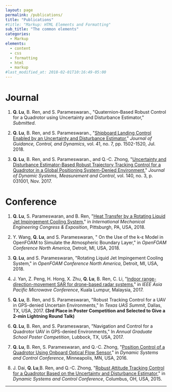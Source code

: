 ```yaml
---
layout: page
permalink: /publications/
title: "Publications"
#title: "Markup: HTML Elements and Formatting"
sub_title: "The common elements"
categories:
  - Markup
elements:
  - content
  - css
  - formatting
  - html
  - markup
#last_modified_at: 2018-02-01T10:16:49-05:00
---
```


# Journal

1. **Q. Lu**, B. Ren, and S. Parameswaran., "Quaternion-Based Robust Control for a Quadrotor using Uncertainty and Disturbance Estimator," *Submitted*.

2. **Q. Lu**, B. Ren, and S. Parameswaran., "<a href="https://arc.aiaa.org/doi/10.2514/1.G003073" target="_blank">Shipboard Landing Control Enabled by an Uncertainty and Disturbance Estimator</a>," *Journal of Guidance, Control, and Dynamics*, vol. 41, no. 7, pp. 1502-1520, Jul. 2018.

2. **Q. Lu**, B. Ren, and S. Parameswaran., and Q.-C. Zhong, "<a href="http://dynamicsystems.asmedigitalcollection.asme.org/article.aspx?articleid=2652289" target="_blank">Uncertainty and Disturbance Estimator-Based Robust Trajectory Tracking Control for a Quadrotor in a Global Positioning System-Denied Environment</a>," *Journal of Dynamic Systems, Measurement and Control*, vol. 140, no. 3, p. 031001, Nov. 2017.

# Conference

1. **Q. Lu**, S. Parameswaran, and B. Ren, "<a href="http://proceedings.asmedigitalcollection.asme.org/proceeding.aspx?articleid=2722236" target="_blank">Heat Transfer by a Rotating Liquid Jet Impingement Cooling System</a>," in *International Mechanical Engineering Congress & Exposition*, Pittsburgh, PA, USA, 2018.

2. Y. Wang, **Q. Lu**, and S. Parameswaran, " On the Use of the k-ε Model in OpenFOAM to Simulate the Atmospheric Boundary Layer," in *OpenFOAM Conference North America*, Detroit, MI, USA, 2018.

3. **Q. Lu**, and S. Parameswaran, "Rotating Liquid Jet Impingement Cooling System," in *OpenFOAM Conference North America*, Detroit, MI, USA, 2018.

4. J. Yan, Z. Peng, H. Hong, X. Zhu, **Q. Lu**, B. Ren, C. Li, "<a href="http://ieeexplore.ieee.org/document/8251698" target="_blank">Indoor range-direction-movement SAR for drone-based radar systems</a>," in *IEEE Asia Pacific Microwave Conference*, Kuala Lumpur, Malaysia, 2017.

5. **Q. Lu**,  B. Ren, and S. Parameswaran, "Robust Tracking Control for a UAV in GPS-denied Uncertain Environments," In *Texas UAS Summit*, Dallas, TX, USA, 2017. **(3rd Place in Poster Competition and Selected to Give a 2-min Lightning Round Talk)**

6. **Q. Lu**,  B. Ren, and S. Parameswaran, "Navigation and Control for a Quadrotor UAV in GPS-denied Environments," In *Annual Graduate School Poster Competition*, Lubbock, TX, USA, 2017.

7. **Q. Lu**, B. Ren, S. Parameswaran, and Q.-C. Zhong, "<a href="http://proceedings.asmedigitalcollection.asme.org/proceeding.aspx?articleid=2604365" target="_blank">Position Control of a Quadrotor Using Onboard Optical Flow Sensor</a>," in *Dynamic Systems and Control Conference*, Minneapolis, MN, USA, 2016.

8. J. Dai, **Q. Lu**,B. Ren, and Q.-C. Zhong, "<a href="http://proceedings.asmedigitalcollection.asme.org/proceeding.aspx?articleid=2481847" target="_blank">Robust Attitude Tracking Control for a Quadrotor Based on the Uncertainty and Disturbance Estimator</a>," in *Dynamic Systems and Control Conference*, Columbus, OH, USA, 2015.

---
